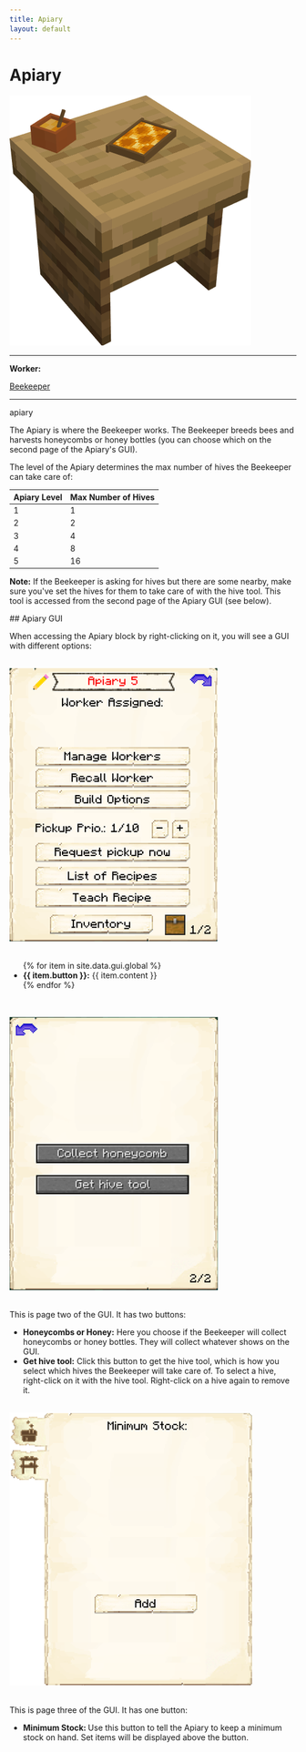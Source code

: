 ```yaml
---
title: Apiary
layout: default
---
```

# Apiary

<div class="infobox box text-center">
    <img src="../../assets/images/buildings/apiary.png" alt="Apiary" />
    <hr />
    <div class="row section-text text-left">
        <div class="col">
        <p><strong>Worker:</strong></p>
        </div>
        <div class="col">
        <p><a href="../workers/beekeeper">Beekeeper</a></p>
        </div>
    </div>
    <hr />
    <recipe>apiary</recipe>
</div>

The Apiary is where the Beekeeper works. The Beekeeper breeds bees and harvests honeycombs or honey bottles (you can choose which on the second page of the Apiary's GUI).

The level of the Apiary determines the max number of hives the Beekeeper can take care of:

| Apiary Level | Max Number of Hives |
| ------------ | ------------------- |
| 1 | 1 |
| 2 | 2 |
| 3 | 4 |
| 4 | 8 |
| 5 | 16 |

**Note:** If the Beekeeper is asking for hives but there are some nearby, make sure you've set the hives for them to take care of with the hive tool. This tool is accessed from the second page of the Apiary GUI (see below).

<div class="row">
  
<div class="col">
## Apiary GUI

When accessing the Apiary block by right-clicking on it, you will see a GUI with different options:

<br>
<div class="row">
  <div class="col-sm-12 col-md">
    <img src="../../assets/images/gui/apiarygui1.png" class="img-fluid mx-auto" alt="Apiary GUI">
  </div>
  <div class="col-sm-12 col-md">
    <br>
    <ul>
      {% for item in site.data.gui.global %}
        <li><strong>{{ item.button }}:</strong> {{ item.content }}</li>
      {% endfor %}
    </ul>
  </div>
</div>
<br>

<br>
<div class="row">
  <div class="col-sm-12 col-md">
    <img src="../../assets/images/gui/apiarygui2.png" class="img-fluid mx-auto" alt="Apiary GUI 2">
  </div>
  <div class="col-sm-12 col-md">
    <br>
    <p>This is page two of the GUI. It has two buttons:</p>
    <ul>
        <li><b>Honeycombs or Honey:</b> Here you choose if the Beekeeper will collect honeycombs or honey bottles. They will collect whatever shows on the GUI.</li>
      <li><b>Get hive tool:</b> Click this button to get the hive tool, which is how you select which hives the Beekeeper will take care of. To select a hive, right-click on it with the hive tool. Right-click on a hive again to remove it.</li>
    </ul>
  </div>
</div>

<br>
<div class="row">
  <div class="col-sm-12 col-md">
    <img src="../../assets/images/gui/minstockgui.png" class="img-fluid mx-auto" alt="Apiary GUI 3">
  </div>
  <div class="col-sm-12 col-md">
    <br>
    <p>This is page three of the GUI. It has one button:</p>
    <ul>
        <li><strong> Minimum Stock: </strong> Use this button to tell the Apiary to keep a minimum stock on hand. Set items will be displayed above the button.</li>
    </ul>
  </div>
</div>
  </div>
</div>
